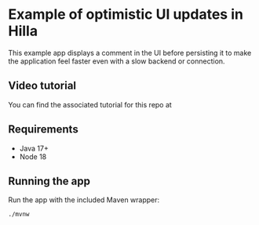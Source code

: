# Example of optimistic UI updates in Hilla

This example app displays a comment in the UI before persisting it to make the application feel faster even with a slow backend or connection.

## Video tutorial

You can find the associated tutorial for this repo at

## Requirements

- Java 17+
- Node 18

## Running the app

Run the app with the included Maven wrapper:

```
./mvnw
```
